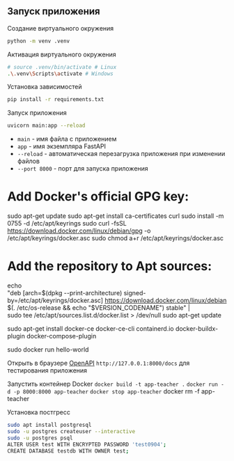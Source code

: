 ## Запуск приложения

Создание виртуального окружения
```bash
python -m venv .venv
```

Активация виртуального окружения
```bash
# source .venv/bin/activate # Linux
.\.venv\Scripts\activate # Windows
```

Установка зависимостей
```bash
pip install -r requirements.txt
```

Запуск приложения
```bash
uvicorn main:app --reload
```
- `main` - имя файла с приложением
- `app` - имя экземпляра FastAPI
- `--reload` - автоматическая перезагрузка приложения при изменении файлов
- `--port 8000` - порт для запуска приложения



# Add Docker's official GPG key:
sudo apt-get update
sudo apt-get install ca-certificates curl
sudo install -m 0755 -d /etc/apt/keyrings
sudo curl -fsSL https://download.docker.com/linux/debian/gpg -o /etc/apt/keyrings/docker.asc
sudo chmod a+r /etc/apt/keyrings/docker.asc

# Add the repository to Apt sources:
echo \
  "deb [arch=$(dpkg --print-architecture) signed-by=/etc/apt/keyrings/docker.asc] https://download.docker.com/linux/debian \
  $(. /etc/os-release && echo "$VERSION_CODENAME") stable" | \
  sudo tee /etc/apt/sources.list.d/docker.list > /dev/null
sudo apt-get update

sudo apt-get install docker-ce docker-ce-cli containerd.io docker-buildx-plugin docker-compose-plugin

 sudo docker run hello-world


Открыть в браузере  [OpenAPI](http://127.0.0.1:8000/docs) `http://127.0.0.1:8000/docs` для тестирования приложения

Запустить контейнер Docker
`docker build -t app-teacher .`
`docker run -d -p 8000:8000 app-teacher`
`docker stop app-teacher`
docker rm -f app-teacher

Установка постгресс
```bash
sudo apt install postgresql
sudo -u postgres createuser --interactive
sudo -u postgres psql
ALTER USER test WITH ENCRYPTED PASSWORD 'test0904';
CREATE DATABASE testdb WITH OWNER test;

```
